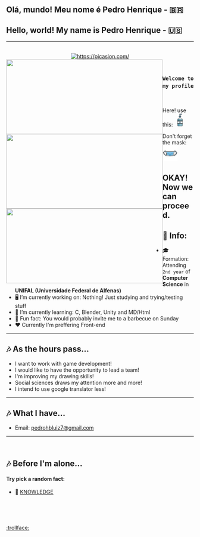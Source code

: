 ## Olá, mundo! Meu nome é Pedro Henrique - :brazil:
## Hello, world! My name is Pedro Henrique - :us:
---

</br>
<div align="center">
	<a href="https://github.com/Drinpy">
		<img src="https://i.picasion.com/pic92/2c6bb70abcdc15c4ac104c645e0cdd90.gif" alt="https://picasion.com/" />
		<br>
		<img style="float: left; width: 420px; height: 200px; object-fit: cover;" src="https://github-readme-stats.vercel.app/api/top-langs/?username=Drinpy&theme=react&layout=compact">
		<img style="float: left; width: 420px; height: 200px; object-fit: cover;" src="https://github-readme-streak-stats.herokuapp.com/?user=Drinpy&theme=react">
		<img style="float: left; width: 420px; height: 200px; object-fit: cover;" src="https://github-readme-stats.vercel.app/api?username=Drinpy&theme=react&show_icons=true&count_private=true">
	</a>
</div>
</br>

### `Welcome to my profile`
</br>

Here! use this:&ensp;
<img src="/IMG/aqua_gel-removebg-preview.png" width="16" title="Hmmmm fresh innit!?">
</br>

Don't forget the mask:&ensp;
<img src="/IMG/maskpixel-removebg-preview.png" width="40" title="Soon you'll get used to it">
</br>

OKAY! Now we can proceed. 
--- 
## :bookmark_tabs: Info:

- :mortar_board:Formation: Attending `2nd year` of **Computer Science** in **UNIFAL (Universidade Federal de Alfenas)**
- 🖥️ I’m currently working on: Nothing! Just studying and trying/testing stuff
- 🌱 I’m currently learning: C, Blender, Unity and MD/Html
- :clown_face: Fun fact: You would probably invite me to a barbecue on Sunday
- ♥️ Currently I'm preffering Front-end
---
## 🎶 As the hours pass...

- I want to work with game development! 
- I would like to have the opportunity to lead a team!
- I'm improving my drawing skills!
- Social sciences draws my attention more and more!
- I intend to use google translator less!
---
## 🎶 What I have...

- Email: pedrohbluiz7@gmail.com
---
</br>

## 🎶 Before I'm alone...

#### Try pick a random fact:
- 👾 <a href="http://randomfactgenerator.net/"> KNOWLEDGE </a>

</br>
</br>
</br>

<!-- joke by Dudushy -->
<a href="https://youtu.be/sCNrK-n68CM" >:trollface:</a>
